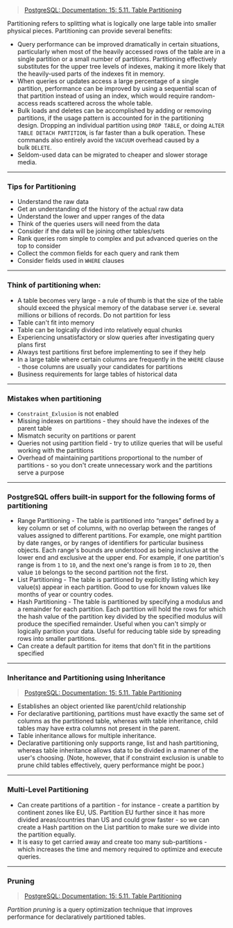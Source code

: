 >[PostgreSQL: Documentation: 15: 5.11. Table Partitioning](https://www.postgresql.org/docs/15/ddl-partitioning.html)

Partitioning refers to splitting what is logically one large table into smaller physical pieces. Partitioning can provide several benefits:

- Query performance can be improved dramatically in certain situations, particularly when most of the heavily accessed rows of the table are in a single partition or a small number of partitions. Partitioning effectively substitutes for the upper tree levels of indexes, making it more likely that the heavily-used parts of the indexes fit in memory.
- When queries or updates access a large percentage of a single partition, performance can be improved by using a sequential scan of that partition instead of using an index, which would require random-access reads scattered across the whole table.
- Bulk loads and deletes can be accomplished by adding or removing partitions, if the usage pattern is accounted for in the partitioning design. Dropping an individual partition using `DROP TABLE`, or doing `ALTER TABLE DETACH PARTITION`, is far faster than a bulk operation. These commands also entirely avoid the `VACUUM` overhead caused by a bulk `DELETE`.
- Seldom-used data can be migrated to cheaper and slower storage media.

--- 
### Tips for Partitioning

- Understand the raw data
- Get an understanding of the history of the actual raw data
- Understand the lower and upper ranges of the data
- Think of the queries users will need from the data
- Consider if the data will be joining other tables/sets
- Rank queries rom simple to complex and put advanced queries on the top to consider
- Collect the common fields for each query and rank them
- Consider fields used in `WHERE` clauses

---
### Think of partitioning when:

- A table becomes very large - a rule of thumb is that the size of the table should exceed the physical memory of the database server i.e. several millions or billions of records. Do not partition for less
- Table can't fit into memory
- Table can be logically divided into relatively equal chunks
- Experiencing unsatisfactory or slow queries after investigating query plans first
- Always test partitions first before implementing to see if they help
- In a large table where certain columns are frequently in the `WHERE` clause - those columns are usually your candidates for partitions
- Business requirements for large tables of historical data

---
### Mistakes when partitioning

- `Constraint_Exlusion` is not enabled
- Missing indexes on partitions - they should have the indexes of the parent table
- Mismatch security on partitions or parent
- Queries not using partition field - try to utilize queries that will be useful working with the partitions
- Overhead of maintaining partitions proportional to the number of partitions - so you don't create unnecessary work and the partitions serve a purpose

---
### PostgreSQL offers built-in support for the following forms of partitioning

- Range Partitioning - The table is partitioned into “ranges” defined by a key column or set of columns, with no overlap between the ranges of values assigned to different partitions. For example, one might partition by date ranges, or by ranges of identifiers for particular business objects. Each range's bounds are understood as being inclusive at the lower end and exclusive at the upper end. For example, if one partition's range is from `1` to `10`, and the next one's range is from `10` to `20`, then value `10` belongs to the second partition not the first.
- List Partitioning - The table is partitioned by explicitly listing which key value(s) appear in each partition. Good to use for known values like months of year or country codes.
- Hash Partitioning - The table is partitioned by specifying a modulus and a remainder for each partition. Each partition will hold the rows for which the hash value of the partition key divided by the specified modulus will produce the specified remainder. Useful when you can't simply or logically parition your data. Useful for reducing table side by spreading rows into smaller partitions.
- Can create a default partition for items that don't fit in the partitions specified

---
### Inheritance and Partitioning using Inheritance
>[PostgreSQL: Documentation: 15: 5.11. Table Partitioning](https://www.postgresql.org/docs/current/ddl-partitioning.html#DDL-PARTITIONING-USING-INHERITANCE)

- Establishes an object oriented like parent/child relationship
- For declarative partitioning, partitions must have exactly the same set of columns as the partitioned table, whereas with table inheritance, child tables may have extra columns not present in the parent.    
- Table inheritance allows for multiple inheritance.
- Declarative partitioning only supports range, list and hash partitioning, whereas table inheritance allows data to be divided in a manner of the user's choosing. (Note, however, that if constraint exclusion is unable to prune child tables effectively, query performance might be poor.)

---
### Multi-Level Partitioning

- Can create partitions of a partition - for instance - create a partition by continent zones like EU, US. Partition EU further since it has more divided areas/countries than US and could grow faster - so we can create a Hash partition on the List partition to make sure we divide into the partition equally.
- It is easy to get carried away and create too many sub-partitions - which increases the time and memory required to optimize and execute queries.

---
### Pruning
>[PostgreSQL: Documentation: 15: 5.11. Table Partitioning](https://www.postgresql.org/docs/15/ddl-partitioning.html#DDL-PARTITION-PRUNING)

_Partition pruning_ is a query optimization technique that improves performance for declaratively partitioned tables.